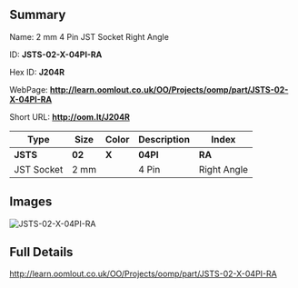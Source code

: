 

## Summary
 
Name: 2 mm 4 Pin JST Socket Right Angle

ID: __JSTS-02-X-04PI-RA__

Hex ID: __J204R__

WebPage: __http://learn.oomlout.co.uk/OO/Projects/oomp/part/JSTS-02-X-04PI-RA__

Short URL: __http://oom.lt/J204R__


| Type   | Size   | Color   | Description   | Index   |    
| ----- | ------   | ------   | -----   | ----   |    
| __JSTS__   					| __02__   					| __X__    						| __04PI__    					| __RA__ |    
| JST Socket		| 2 mm	| 		| 4 Pin	| Right Angle	|

## Images
![JSTS-02-X-04PI-RA](http://oomlout.com/oomp-gen/parts/JSTS-02-X-04PI-RA/JSTS-02-X-04PI-RA_420.jpg)

## Full Details

 http://learn.oomlout.co.uk/OO/Projects/oomp/part/JSTS-02-X-04PI-RA

